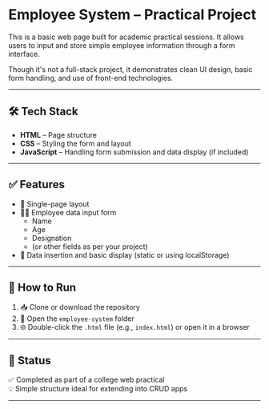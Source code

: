 # Employee System – Practical Project

This is a basic web page built for academic practical sessions. It allows users to input and store simple employee information through a form interface.

Though it's not a full-stack project, it demonstrates clean UI design, basic form handling, and use of front-end technologies.

---

## 🛠 Tech Stack

- **HTML** – Page structure
- **CSS** – Styling the form and layout
- **JavaScript** – Handling form submission and data display (if included)

---

## ✅ Features

- 📄 Single-page layout
- 🧑‍💼 Employee data input form
  - Name
  - Age
  - Designation
  - (or other fields as per your project)
- 💾 Data insertion and basic display (static or using localStorage)

---

## 🔧 How to Run

1. 📥 Clone or download the repository
2. 📂 Open the `employee-system` folder
3. 🌐 Double-click the `.html` file (e.g., `index.html`) or open it in a browser

---

## 📌 Status

✅ Completed as part of a college web practical  
💡 Simple structure ideal for extending into CRUD apps

---
